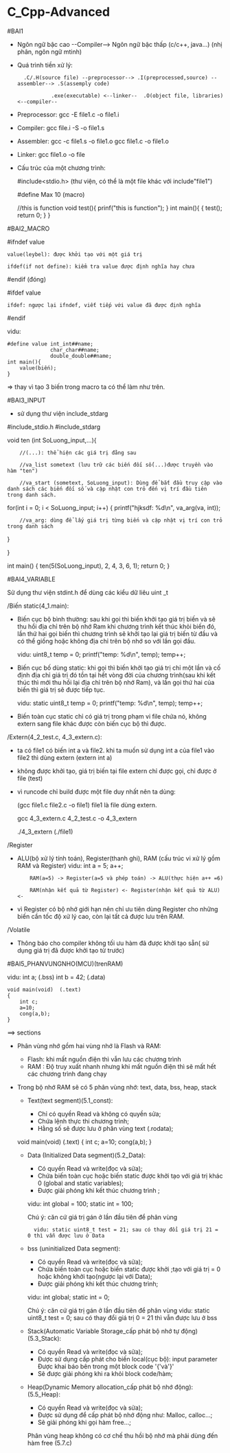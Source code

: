 # C_Cpp-Advanced

#BAI1

- Ngôn ngữ bậc cao --Compiler--> Ngôn ngữ bậc thấp
  (c/c++, java...)             (nhị phân, ngôn ngữ mtinh)

- Quá trình tiền xử lý: 


        .C/.H(source file) --preprocessor--> .I(preprocessed,source) --assembler--> .S(assemply code)

                 .exe(executable) <--linker--  .O(object file, libraries) <--compiler--    



- Preprocessor: gcc -E file1.c -o file1.i

- Compiler:     gcc file.i -S -o file1.s

- Assembler:    gcc -c file1.s -o file1.o
                gcc file1.c -o file1.o

- Linker:       gcc file1.o -o file

- Cấu trúc của một chương trình:

    #include<stdio.h> (thư viện, có thể là một file khác với include"file1")

    #define Max 10 (macro)

    //this is function
        void test(){
            prinf("this is function");
        }
    int main(){
        {
            test();
            return 0;
        }
    }




#BAI2_MACRO

#ifndef value 

    value(leybel): được khởi tạo với một giá trị

    ifdef(if not define): kiểm tra value được định nghĩa hay chưa

#endif  (đóng)


#ifdef value

    ifdef: ngược lại ifndef, viết tiếp với value đã được định nghĩa

#endif

vidu:

    #define value int_int##name;
                  char_char##name;
                  double_double##name;
    int main(){
        value(biến);
    }

=> thay vì tạo 3 biến trong macro ta có thể làm như trên.




#BAI3_INPUT

- sử dụng thư viện include_stdarg

#include_stdio.h
#include_stdarg

void ten (int SoLuong_input,...){

        //(...): thể hiện các giá trị đằng sau

        //va_list sometext (lưu trữ các biến đối số(...)được truyền vào hàm "ten")

        //va_start (sometext, SoLuong_input): Dùng để bắt đầu truy cập vào danh sách các biến đối số và cập nhật con trỏ đến vị trí đầu tiên trong danh sách.
        
        
for(int i = 0; i < SoLuong_input; i++)
{
    printf("hjksdf: %d\n", va_arg(va, int));

        //va_arg: dùng để lấy giá trị từng biến và cập nhật vị trí con trỏ trong danh sách

}

}

int main()
{
    ten(5(SoLuong_input), 2, 4, 3, 6, 1);
    return 0;
}




#BAI4_VARIABLE

Sử dụng thư viện stdint.h để dùng các kiểu dữ liêu uint _t

/Biến static(4_1.main):

- Biến cục bộ bình thường: sau khi gọi thì biến khởi tạo giá trị biến và sẽ thu hồi địa chỉ trên bộ nhớ Ram khi chương trình kết thúc khỏi biến đó, lần thứ hai gọi biến thì chương trình sẽ khởi tạo lại giá trị biến từ đầu và có thể giống hoặc không địa chỉ trên bộ nhớ so với lần gọi đầu.

    vidu: uint8_t temp = 0;
            printf("temp: %d\n", temp);
            temp++;

- Biến cục bố dùng static: khi gọi thì biến khởi tạo giá trị chỉ một lần và cố định địa chỉ giá trị đó tồn tại hết vòng đời của chương trình(sau khi kết thúc thì mới thu hồi lại địa chỉ trên bộ nhớ Ram), và lần gọi thứ hai của biến thì giá trị sẽ được tiếp tục.

    vidu:   static uint8_t temp = 0;
            printf("temp: %d\n", temp);
            temp++;

- Biến toàn cục static chỉ có giá trị trong phạm vi file chứa nó, không extern sang file khác được còn biến cục bộ thì được.

/Extern(4_2_test.c, 4_3_extern.c):

- ta có file1 có biến int a và file2. khi ta muốn sử dụng int a của file1 vào file2 thì dùng extern (extern int a)

- không được khởi tạo, giá trị biến tại file extern chỉ được gọi, chỉ được ở file (test)

- vì runcode chỉ build được một file duy nhất nên ta dùng:

    (gcc file1.c file2.c -o file1) file1 là file dùng extern.

    gcc 4_3_extern.c 4_2_test.c -o 4_3_extern 

    ./4_3_extern (./file1)

/Register

- ALU(bộ xử lý tính toán), Register(thanh ghi), RAM  (cấu trúc vi xử lý gồm RAM và Register)
    vidu: int a = 5;
          a++;
          
          RAM(a=5) -> Register(a=5 và phép toán) -> ALU(thực hiện a++ =6)
                                                    
          RAM(nhận kết quả từ Register) <- Register(nhận kết quả từ ALU) <-

- vì Register có bộ nhớ giới hạn nên chỉ ưu tiên dùng Register cho những biến cần tốc độ xử lý cao, còn lại tất cả được lưu trên RAM.

/Volatile
- Thông báo cho compiler không tối ưu hàm đã được khởi tạo sẵn( sử dụng giá trị đã được khởi tạo từ trước)




#BAI5_PHANVUNGNHO(MCU)(trenRAM)

vidu: 
        int a; (.bss)
        int b = 42; (.data)

    void main(void)  (.text)
    {
        int c;
        a=10;
        cong(a,b);
    }

==> sections

- Phân vùng nhớ gồm hai vùng nhớ là Flash và RAM:

    + Flash: khi mất nguồn điện thì vẫn lưu các chương trình
    + RAM : Độ truy xuất nhanh nhưng khi mất nguồn điện thì sẽ mất hết các chương trình đang chạy

- Trong bộ nhớ RAM sẽ có 5 phân vùng nhớ: text, data, bss, heap, stack

    + Text(text segment)(5.1_const):  

        * Chỉ có quyền Read và không có quyền sửa;
        * Chứa lệnh thực thi chương trình;
        * Hằng số sẽ được lưu ở phân vùng text (.rodata);

     void main(void)  (.text)
      {
        int c;
        a=10;
        cong(a,b);
      }


    + Data (Initialized Data segment)(5.2_Data):   

        * Có quyền Read và write(đọc và sửa);
        * Chứa biến toàn cục hoặc biến static được khởi tạo
        với giá trị khác 0 (global and static variables);
        * Được giải phóng khi kết thúc chương trình ;

        vidu: int global = 100;
              static int = 100;

        Chú ý: căn cứ giá trị gán ở lần đầu tiên để phân vùng

            vidu: static uint8_t test = 21; sau có thay đổi giá trị 21 = 0 thì vẫn được lưu ở Data

    + bss (uninitialized Data segment): 

        * Có quyền Read và write(đọc và sửa);
        * Chứa biến toàn cục hoặc biến static được khởi ;tạo với giá trị = 0 hoặc không khởi tạo(ngược lại với Data);
        * Được giải phóng khi kết thúc chương trình; 

        vidu: int global;
              static int = 0;


        Chú ý: căn cứ giá trị gán ở lần đầu tiên để phân vùng
            vidu: static uint8_t test = 0; sau có thay đổi giá trị 0 = 21 thì vẫn được lưu ở bss


    + Stack(Automatic Variable Storage_cấp phát bộ nhớ tự động)(5.3_Stack):     

        * Có quyền Read và write(đọc và sửa); 
        * Được sử dụng cấp phát cho biến local(cục bộ):
            input parameter
            Được khai báo bên trong một block code '{'và'}'
        * Sẽ được giải phóng khi ra khỏi block code/hàm;


    + Heap(Dynamic Memory allocation_cấp phát bộ nhớ động):(5.5_Heap):       

        * Có quyền Read và write(đọc và sửa); 
        * Được sử dụng để cấp phát bộ nhớ động như: Malloc, calloc...; 
        * Sẽ giải phóng khi gọi hàm free...; 

        Phân vùng heap không có cơ chế thu hồi bộ nhớ mà phải dùng đến hàm free (5.7.c)